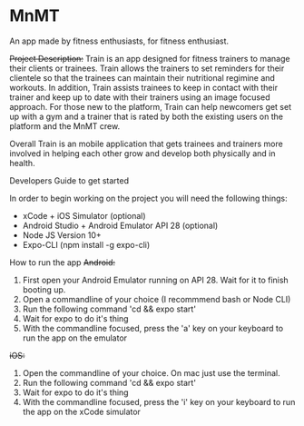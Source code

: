 # MnMT
An app made by fitness enthusiasts, for fitness enthusiast.

<s>Project Description:</s>
Train is an app designed for fitness trainers to manage their clients or trainees. Train allows the trainers 
to set reminders for their clientele so that the trainees can maintain their nutritional regimine and workouts. 
In addition, Train assists trainees to keep in contact with their trainer and keep up to date with their trainers
using an image focused approach. For those new to the platform, Train can help newcomers get set up with a
gym and a trainer that is rated by both the existing users on the platform and the MnMT crew. 

Overall Train is an mobile application that gets trainees and trainers more involved in helping each other grow
and develop both physically and in health.

Developers Guide to get started

In order to begin working on the project you will need the following things:
<ul>
    <li>xCode + iOS Simulator (optional)</li>
    <li>Android Studio + Android Emulator API 28 (optional)</li>
    <li>Node JS Version 10+</li>
    <li>Expo-CLI (npm install -g expo-cli)</li>
</ul>


How to run the app
<s>Android:</s>
<ol>
    <li>First open your Android Emulator running on API 28. Wait for it to finish booting up.</li>
    <li>Open a commandline of your choice (I recommmend bash or Node CLI)</li>
    <li>Run the following command 'cd <PROJECT DIRECTORY> && expo start'</li>
    <li>Wait for expo to do it's thing</li>
    <li>With the commandline focused, press the 'a' key on your keyboard to run the app on the emulator</li>
</ol>


<s>iOS:</s>
<ol>
    <li>Open the commandline of your choice. On mac just use the terminal.</li>
    <li>Run the following command 'cd <PROJECT DIRECTORY> && expo start'</li>
    <li>Wait for expo to do it's thing</li>
    <li>With the commandline focused, press the 'i' key on your keyboard to run the app on the xCode simulator</li>
</ol>
